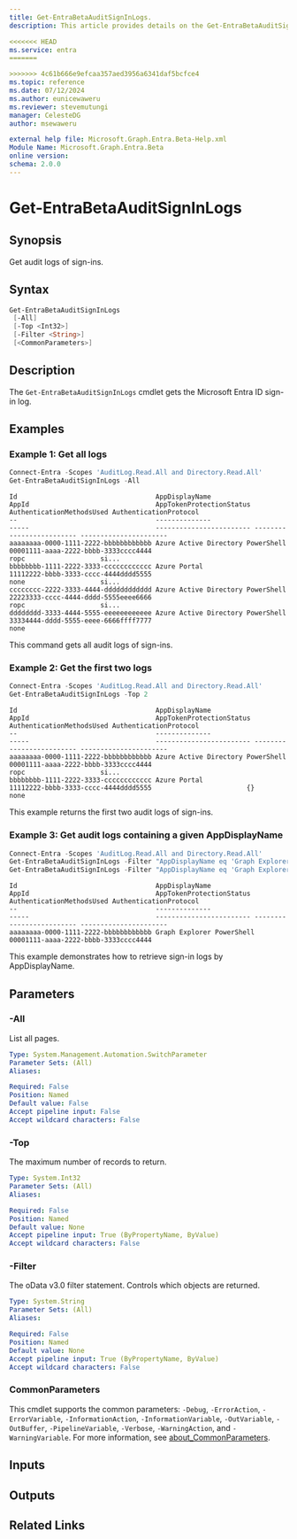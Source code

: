 ```yaml
---
title: Get-EntraBetaAuditSignInLogs.
description: This article provides details on the Get-EntraBetaAuditSignInLogs command.

<<<<<<< HEAD
ms.service: entra
=======

>>>>>>> 4c61b666e9efcaa357aed3956a6341daf5bcfce4
ms.topic: reference
ms.date: 07/12/2024
ms.author: eunicewaweru
ms.reviewer: stevemutungi
manager: CelesteDG
author: msewaweru

external help file: Microsoft.Graph.Entra.Beta-Help.xml
Module Name: Microsoft.Graph.Entra.Beta
online version:
schema: 2.0.0
---
```


# Get-EntraBetaAuditSignInLogs

## Synopsis

Get audit logs of sign-ins.

## Syntax

```powershell
Get-EntraBetaAuditSignInLogs 
 [-All]
 [-Top <Int32>] 
 [-Filter <String>] 
 [<CommonParameters>]
```

## Description

The `Get-EntraBetaAuditSignInLogs` cmdlet gets the Microsoft Entra ID sign-in log.

## Examples

### Example 1: Get all logs

```powershell
Connect-Entra -Scopes 'AuditLog.Read.All and Directory.Read.All'
Get-EntraBetaAuditSignInLogs -All  
```

```Output
Id                                   AppDisplayName                                                 AppId                                AppTokenProtectionStatus AuthenticationMethodsUsed AuthenticationProtocol
--                                   --------------                                                 -----                                ------------------------ ------------------------- ----------------------
aaaaaaaa-0000-1111-2222-bbbbbbbbbbbb Azure Active Directory PowerShell  00001111-aaaa-2222-bbbb-3333cccc4444                                                  ropc                   si...
bbbbbbbb-1111-2222-3333-cccccccccccc Azure Portal                       11112222-bbbb-3333-cccc-4444dddd5555                                                  none                   si...
cccccccc-2222-3333-4444-dddddddddddd Azure Active Directory PowerShell  22223333-cccc-4444-dddd-5555eeee6666                                                 ropc                   si...
dddddddd-3333-4444-5555-eeeeeeeeeeee Azure Active Directory PowerShell  33334444-dddd-5555-eeee-6666ffff7777                                                  none
```

This command gets all audit logs of sign-ins.

### Example 2: Get the first two logs

```powershell
Connect-Entra -Scopes 'AuditLog.Read.All and Directory.Read.All'
Get-EntraBetaAuditSignInLogs -Top 2
```

```Output
Id                                   AppDisplayName                                                 AppId                                AppTokenProtectionStatus AuthenticationMethodsUsed AuthenticationProtocol
--                                   --------------                                                 -----                                ------------------------ ------------------------- ----------------------
aaaaaaaa-0000-1111-2222-bbbbbbbbbbbb Azure Active Directory PowerShell  00001111-aaaa-2222-bbbb-3333cccc4444                                                  ropc                   si...
bbbbbbbb-1111-2222-3333-cccccccccccc Azure Portal                       11112222-bbbb-3333-cccc-4444dddd5555                        {}                        none
```

This example returns the first two audit logs of sign-ins.

### Example 3: Get audit logs containing a given AppDisplayName

```powershell
Connect-Entra -Scopes 'AuditLog.Read.All and Directory.Read.All'
Get-EntraBetaAuditSignInLogs -Filter "AppDisplayName eq 'Graph Explorer'" 
Get-EntraBetaAuditSignInLogs -Filter "AppDisplayName eq 'Graph Explorer'" -Top 1
```

```Output
Id                                   AppDisplayName                                                 AppId                                AppTokenProtectionStatus AuthenticationMethodsUsed AuthenticationProtocol
--                                   --------------                                                 -----                                ------------------------ ------------------------- ----------------------
aaaaaaaa-0000-1111-2222-bbbbbbbbbbbb Graph Explorer PowerShell  00001111-aaaa-2222-bbbb-3333cccc4444   
```

This example demonstrates how to retrieve sign-in logs by AppDisplayName.

## Parameters

### -All

List all pages.

```yaml
Type: System.Management.Automation.SwitchParameter
Parameter Sets: (All)
Aliases:

Required: False
Position: Named
Default value: False
Accept pipeline input: False
Accept wildcard characters: False
```

### -Top

The maximum number of records to return.

```yaml
Type: System.Int32
Parameter Sets: (All)
Aliases:

Required: False
Position: Named
Default value: None
Accept pipeline input: True (ByPropertyName, ByValue)
Accept wildcard characters: False
```

### -Filter

The oData v3.0 filter statement.
Controls which objects are returned.

```yaml
Type: System.String
Parameter Sets: (All)
Aliases:

Required: False
Position: Named
Default value: None
Accept pipeline input: True (ByPropertyName, ByValue)
Accept wildcard characters: False
```

### CommonParameters

This cmdlet supports the common parameters: `-Debug`, `-ErrorAction`, `-ErrorVariable`, `-InformationAction`, `-InformationVariable`, `-OutVariable`, `-OutBuffer`, `-PipelineVariable`, `-Verbose`, `-WarningAction`, and `-WarningVariable`. For more information, see [about_CommonParameters](https://go.microsoft.com/fwlink/?LinkID=113216).

## Inputs

## Outputs

## Related Links
